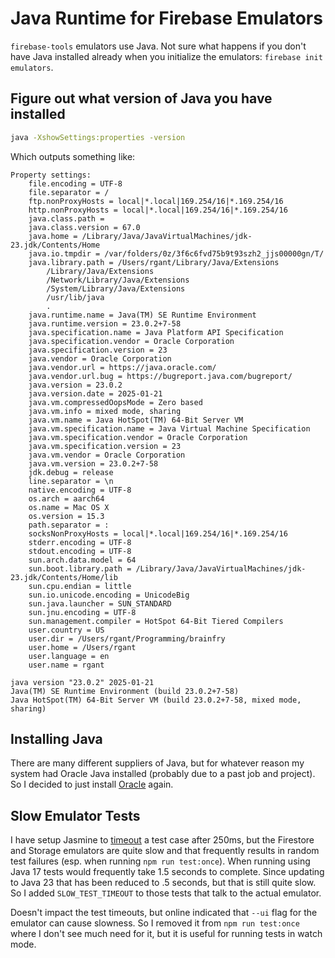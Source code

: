 # Java Runtime for Firebase Emulators

`firebase-tools` emulators use Java. Not sure what happens if you don't have Java
installed already when you initialize the emulators: `firebase init emulators`.

## Figure out what version of Java you have installed

```sh
java -XshowSettings:properties -version
```

Which outputs something like:

```text
Property settings:
    file.encoding = UTF-8
    file.separator = /
    ftp.nonProxyHosts = local|*.local|169.254/16|*.169.254/16
    http.nonProxyHosts = local|*.local|169.254/16|*.169.254/16
    java.class.path =
    java.class.version = 67.0
    java.home = /Library/Java/JavaVirtualMachines/jdk-23.jdk/Contents/Home
    java.io.tmpdir = /var/folders/0z/3f6c6fvd75b9t93szh2_jjs00000gn/T/
    java.library.path = /Users/rgant/Library/Java/Extensions
        /Library/Java/Extensions
        /Network/Library/Java/Extensions
        /System/Library/Java/Extensions
        /usr/lib/java
        .
    java.runtime.name = Java(TM) SE Runtime Environment
    java.runtime.version = 23.0.2+7-58
    java.specification.name = Java Platform API Specification
    java.specification.vendor = Oracle Corporation
    java.specification.version = 23
    java.vendor = Oracle Corporation
    java.vendor.url = https://java.oracle.com/
    java.vendor.url.bug = https://bugreport.java.com/bugreport/
    java.version = 23.0.2
    java.version.date = 2025-01-21
    java.vm.compressedOopsMode = Zero based
    java.vm.info = mixed mode, sharing
    java.vm.name = Java HotSpot(TM) 64-Bit Server VM
    java.vm.specification.name = Java Virtual Machine Specification
    java.vm.specification.vendor = Oracle Corporation
    java.vm.specification.version = 23
    java.vm.vendor = Oracle Corporation
    java.vm.version = 23.0.2+7-58
    jdk.debug = release
    line.separator = \n
    native.encoding = UTF-8
    os.arch = aarch64
    os.name = Mac OS X
    os.version = 15.3
    path.separator = :
    socksNonProxyHosts = local|*.local|169.254/16|*.169.254/16
    stderr.encoding = UTF-8
    stdout.encoding = UTF-8
    sun.arch.data.model = 64
    sun.boot.library.path = /Library/Java/JavaVirtualMachines/jdk-23.jdk/Contents/Home/lib
    sun.cpu.endian = little
    sun.io.unicode.encoding = UnicodeBig
    sun.java.launcher = SUN_STANDARD
    sun.jnu.encoding = UTF-8
    sun.management.compiler = HotSpot 64-Bit Tiered Compilers
    user.country = US
    user.dir = /Users/rgant/Programming/brainfry
    user.home = /Users/rgant
    user.language = en
    user.name = rgant

java version "23.0.2" 2025-01-21
Java(TM) SE Runtime Environment (build 23.0.2+7-58)
Java HotSpot(TM) 64-Bit Server VM (build 23.0.2+7-58, mixed mode, sharing)
```

## Installing Java

There are many different suppliers of Java, but for whatever reason my system had
Oracle Java installed (probably due to a past job and project). So I decided to
just install [Oracle](https://www.oracle.com/java/technologies/downloads/) again.

## Slow Emulator Tests

I have setup Jasmine to [timeout](/karma.conf.js#L17) a test case after 250ms, but
the Firestore and Storage emulators are quite slow and that frequently results in
random test failures (esp. when running `npm run test:once`). When running using
Java 17 tests would frequently take 1.5 seconds to complete. Since updating to
Java 23 that has been reduced to .5 seconds, but that is still quite slow. So I
added `SLOW_TEST_TIMEOUT` to those tests that talk to the actual emulator.

Doesn't impact the test timeouts, but online indicated that `--ui` flag for the
emulator can cause slowness. So I removed it from `npm run test:once` where I don't
see much need for it, but it is useful for running tests in watch mode.
